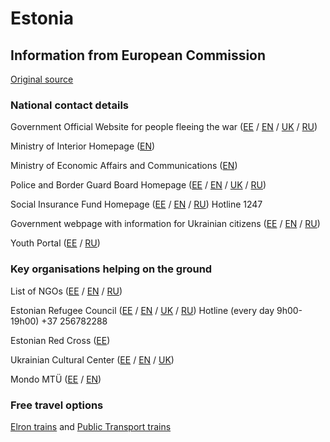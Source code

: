 # Estonia

## Information from European Commission

[Original source ](https://ec.europa.eu/info/strategy/priorities-2019-2024/stronger-europe-world/eu-solidarity-ukraine/eu-assistance-ukraine/information-people-fleeing-war-ukraine)

### National contact details

Government Official Website for people fleeing the war ([EE](https://kriis.ee/julgeolekuolukord-euroopas/info-ukraina-sojapogenikele/eestisse-tulemine) / [EN](https://kriis.ee/en/security-situation-europe/ukrainian-war-refugees/coming-estonia) / [UK](https://kriis.ee/uk-UA/dlya-bizhenciv-z-ukraini/priizd-do-estonii) / [RU](https://kriis.ee/ru/situaciya-s-besopasnostyu-v-evrope/dlya-bezhencev-iz-ukrainy/priezd-v-estoniyu))

Ministry of Interior Homepage ([EN](https://www.siseministeerium.ee/en))

Ministry of Economic Affairs and Communications ([EN](https://www.mkm.ee/en/news/ukrainian-war-refugees-can-travel-estonian-trains-and-city-and-county-buses-free-charge))

Police and Border Guard Board Homepage ([EE](https://www.politsei.ee/et/juhend/info-seoses-ukraina-sojaga) / [EN](https://www.politsei.ee/en/instructions/information-on-the-war-in-ukraine) / [UK](https://www.politsei.ee/uk/instrukciya/informaciya-u-zv-yazku-z-ukrajinskoyu-viynoyu) / [RU](https://www.politsei.ee/ru/instruktsii/informaciya-svyazannaya-s-voynoy-v-ukraine))

Social Insurance Fund Homepage ([EE](https://sotsiaalkindlustusamet.ee/et/ukraina) / [EN](https://sotsiaalkindlustusamet.ee/en/ukraine) / [RU](https://sotsiaalkindlustusamet.ee/ru/chavo-po-obsluzhivaniyu-klientov)) Hotline 1247

Government webpage with information for Ukrainian citizens ([EE](https://www.kriis.ee/julgeolekuolukord-euroopas/info-ukraina-sojapogenikele/eestisse-tulemine) / [EN](https://www.kriis.ee/en/security-situation-europe/ukrainian-war-refugees/coming-estonia) / [RU](https://www.kriis.ee/ru/situaciya-s-besopasnostyu-v-evrope/dlya-bezhencev-iz-ukrainy/priezd-v-estoniyu))

Youth Portal ([EE](https://www.teeviit.ee/) / [RU](https://www.teeviit.ee/ru/))

### Key organisations helping on the ground

List of NGOs ([EE](https://kriis.ee/aita-ukrainat) / [EN](https://kriis.ee/en/help-ukraine) / [RU](https://kriis.ee/ru/pomogite-ukraine))

Estonian Refugee Council ([EE](https://www.pagulasabi.ee/) / [EN](https://www.pagulasabi.ee/en) / [UK](https://www.pagulasabi.ee/uk) / [RU](https://www.pagulasabi.ee/ru)) Hotline (every day 9h00-19h00)  +37 256782288 

Estonian Red Cross ([EE](https://redcross.ee/))

Ukrainian Cultural Center ([EE](http://ukk.ee/et/) / [EN](http://ukk.ee/en/) / [UK](http://ukk.ee/uk/))

Mondo MTÜ ([EE](https://mondo.org.ee/) / [EN](https://mondo.org.ee/en/))

### Free travel options

[Elron trains](https://www.mkm.ee/en/news/ukrainian-war-refugees-can-travel-estonian-trains-and-city-and-county-buses-free-charge) and [Public Transport trains](https://www.mkm.ee/en/news/ukrainian-war-refugees-can-travel-estonian-trains-and-city-and-county-buses-free-charge)